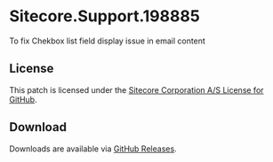 # Sitecore.Support.198885
To fix Chekbox list field display issue in email content

## License  
This patch is licensed under the [Sitecore Corporation A/S License for GitHub](https://github.com/sitecoresupport/Sitecore.Support.198885/blob/master/LICENSE).  

## Download  
Downloads are available via [GitHub Releases](https://github.com/sitecoresupport/Sitecore.Support.198885/releases).  
